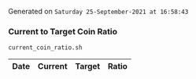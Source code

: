 Generated on `Saturday 25-September-2021 at 16:58:43`

### Current to Target Coin Ratio
`current_coin_ratio.sh`

Date|Current|Target|Ratio
---|---|---|---
